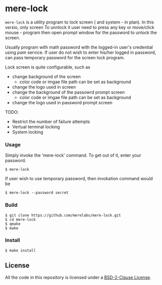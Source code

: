 # mere-lock #
`mere-lock` is a utility program to lock screen ( and system - in plan). In this versio, only screen To unnlock it user need to press any key or move/click mouse - program then open prompt window for the password to unlock the screen.

Usually program with math password with the logged-in user's credential using *pam* service. If user do not wish to enter his/her logged in password, can pass temporary password for the screen lock program.

Lock screen is quite configurable, such as
- change background of the screen
  - color code or imgae file path can be set as background
- change the logo used in screen 
- change the background of the passowrd prompt screen
  - color code or imgae file path can be set as background
- change the logo used in password prompt screen

TODO:
- Restrict the number of failure attempts
- Vertual terminal locking
- System locking

### Usage
Simply invoke the 'mere-lock' command. To get out of it, enter your password.
```
$ mere-lock
```
If user wish to use temporary password, then invokation command would be
```shell
$ mere-lock --password secret
```

### Build

```shell
$ git clone https://github.com/merelabs/mere-lock.git
$ cd mere-lock
$ qmake
$ make
```

### Install

```shell
$ make install
```
## License
All the code in this repository is licensed under a [BSD-2-Clause License](LICENSE).
